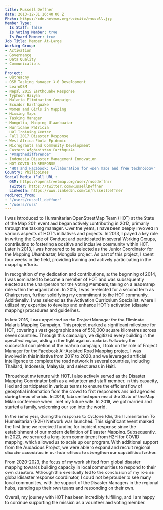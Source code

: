 ```yaml
---
title: Russell Deffner
date: 2013-12-01 16:40:00 Z
Photo: https://cdn.hotosm.org/website/russell.jpg
Member Type:
  Is Staff: false
  Is Voting Member: true
  Is Board Member: true
Job Title: Member At-Large
Working Group:
- Activation
- Governance
- Data Quality
- Communications
- 
Project:
- Outreachy
- OSM Tasking Manager 3.0 Development
- LearnOSM
- Nepal 2015 Earthquake Response
- Typhoon Haiyan
- Malaria Elimination Campaign
- Ecuador Earthquake
- Women and Girls in Mapping
- Missing Maps
- Tasking Manager
- Mongolia, Mapping Ulaanbaatar
- Hurricane Patricia
- HOT Training Center
- Fall 2017 Disaster Response
- West Africa Ebola Epidemic
- Microgrants and Community Development
- Eastern Afghanistan Earthquake
- "#mapthedifference"
- Indonesia Disaster Management Innovation
- HOT COVID-19 RESPONSE
- 'HOT and Facebook: Collaboration for open maps and free technology'
Country: Philippines
Social Media (Full URL):
  OSM: https://openstreetmap.org/user/russdeffner
  Twitter: https://twitter.com/RussellDeffner
  LinkedIn: https://www.linkedin.com/in/russelldeffner
redirect_from:
- "/users/russell_deffner"
- "/users/russ"
---
```


<p>I was introduced to Humanitarian OpenStreetMap Team (HOT) at the State of the Map 2011 event and began actively contributing in 2012, primarily through the tasking manager. Over the years, I have been deeply involved in various aspects of HOT's initiatives and projects. In 2013, I played a key role in writing the Code of Conduct and participated in several Working Groups, contributing to fostering a positive and inclusive community within HOT. Later in 2013, I was honoured to be selected as the Junior Coordinator for the Mapping Ulaanbaatar, Mongolia project. As part of this project, I spent four weeks in the field, providing training and actively participating in the mapping efforts.

In recognition of my dedication and contributions, at the beginning of 2014, I was nominated to become a member of HOT and was subsequently elected as the Chairperson for the Voting Members, taking on a leadership role within the organization. In 2015, I was re-elected for a second term as Chairperson, further solidifying my commitment to the HOT community. Additionally, I was selected as the Activation Curriculum Specialist, where I utilized my expertise to develop and enhance HOT's activation (disaster mapping) procedures and guidelines.

In late 2016, I was appointed as the Project Manager for the Eliminate Malaria Mapping Campaign. This project marked a significant milestone for HOT, covering a vast geographic area of 560,000 square kilometres across seven countries. Through this campaign, we digitized every building in the specified region, aiding in the fight against malaria. Following the successful completion of the malaria campaign, I took on the role of Project Manager for the Facebook AI-Assisted Road Mapping project. I was involved in this initiative from 2017 to 2020, and we leveraged artificial intelligence to complete the road network in several countries, including Thailand, Indonesia, Malaysia, and select areas in Haiti.

Throughout my tenure with HOT, I also actively served as the Disaster Mapping Coordinator both as a volunteer and staff member. In this capacity, I led and participated in various teams to ensure the efficient flow of geospatial information from the crowd to first responders and aid agencies during times of crisis.
In 2018, fate smiled upon me at the State of the Map - Milan conference when I met my future wife. In 2019, we got married and started a family, welcoming our son into the world.

In the same year, during the response to Cyclone Idai, the Humanitarian To Humanitarian (H2H) Network was launched. This significant event marked the first time we received funding for incident response since the establishment of our modern definition of Disaster Mapping. Subsequently, in 2020, we secured a long-term commitment from H2H for COVID mapping, which allowed us to scale up our program. With additional support from the Audacious Project, we were able to expand and recruit regional disaster associates in our hub-offices to strengthen our capabilities further.

From 2020-2023, the focus of my work shifted from global disaster mapping towards building capacity in local communities to respond to their own disasters. Although this eventually led to the conclusion of my role as global disaster response coordinator, I could not be prouder to see many local communities, with the support of the Disaster Managers in the regional hubs, standing up their own teams and responding on their own.

Overall, my journey with HOT has been incredibly fulfilling, and I am happy to continue supporting the mission as a volunteer and voting member.</p>
